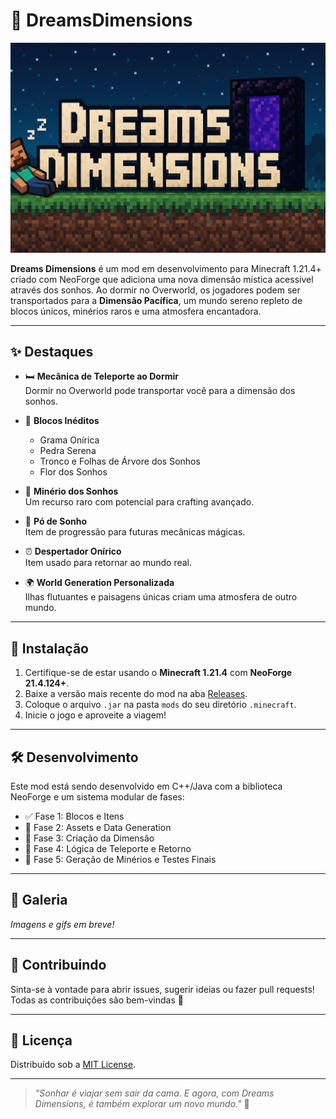 # 🌌 DreamsDimensions

![DreamsDimensions Banner](src/main/resources/images/dreams.png)

**Dreams Dimensions** é um mod em desenvolvimento para Minecraft 1.21.4+ criado com NeoForge que adiciona uma nova dimensão mística acessível através dos sonhos. Ao dormir no Overworld, os jogadores podem ser transportados para a **Dimensão Pacífica**, um mundo sereno repleto de blocos únicos, minérios raros e uma atmosfera encantadora.

---

## ✨ Destaques

- 🛏️ **Mecânica de Teleporte ao Dormir**  
  Dormir no Overworld pode transportar você para a dimensão dos sonhos.

- 🌿 **Blocos Inéditos**
    - Grama Onírica
    - Pedra Serena
    - Tronco e Folhas de Árvore dos Sonhos
    - Flor dos Sonhos

- 💎 **Minério dos Sonhos**  
  Um recurso raro com potencial para crafting avançado.

- 💨 **Pó de Sonho**  
  Item de progressão para futuras mecânicas mágicas.

- ⏰ **Despertador Onírico**  
  Item usado para retornar ao mundo real.

- 🌍 **World Generation Personalizada**  
  Ilhas flutuantes e paisagens únicas criam uma atmosfera de outro mundo.

---

## 🚀 Instalação

1. Certifique-se de estar usando o **Minecraft 1.21.4** com **NeoForge 21.4.124+**.
2. Baixe a versão mais recente do mod na aba [Releases](https://github.com/SeuUsuario/DreamsDimensions/releases).
3. Coloque o arquivo `.jar` na pasta `mods` do seu diretório `.minecraft`.
4. Inicie o jogo e aproveite a viagem!

---

## 🛠️ Desenvolvimento

Este mod está sendo desenvolvido em C++/Java com a biblioteca NeoForge e um sistema modular de fases:

- ✅ Fase 1: Blocos e Itens
- 🔄 Fase 2: Assets e Data Generation
- 🔄 Fase 3: Criação da Dimensão
- 🔄 Fase 4: Lógica de Teleporte e Retorno
- 🔄 Fase 5: Geração de Minérios e Testes Finais

---

## 📸 Galeria

*Imagens e gifs em breve!*

---

## 🤝 Contribuindo

Sinta-se à vontade para abrir issues, sugerir ideias ou fazer pull requests!  
Todas as contribuições são bem-vindas 💜

---

## 📄 Licença

Distribuído sob a [MIT License](LICENSE).

---

> _"Sonhar é viajar sem sair da cama. E agora, com Dreams Dimensions, é também explorar um novo mundo."_ 🌙
